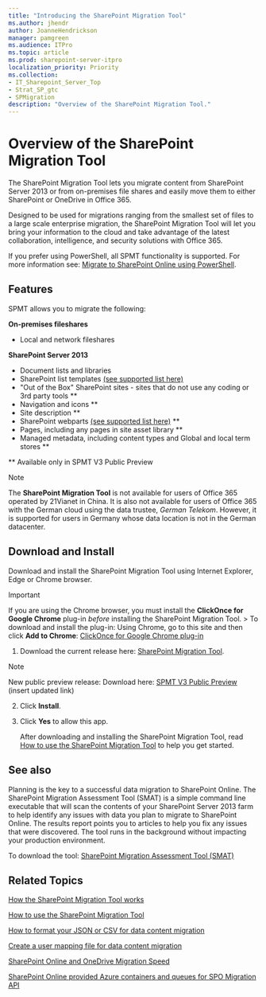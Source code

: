 ```yaml
---
title: "Introducing the SharePoint Migration Tool"
ms.author: jhendr
author: JoanneHendrickson
manager: pamgreen
ms.audience: ITPro
ms.topic: article
ms.prod: sharepoint-server-itpro
localization_priority: Priority
ms.collection: 
- IT_Sharepoint_Server_Top
- Strat_SP_gtc
- SPMigration
description: "Overview of the SharePoint Migration Tool."
---
```


# Overview of the SharePoint Migration Tool

The SharePoint Migration Tool lets you migrate content from SharePoint Server 2013 or from on-premises file shares and easily move them to either SharePoint or OneDrive in Office 365. 
  
Designed to be used for migrations ranging from the smallest set of files to a large scale enterprise migration, the SharePoint Migration Tool will let you bring your information to the cloud and take advantage of the latest collaboration, intelligence, and security solutions with Office 365.

If you prefer using PowerShell, all SPMT functionality is supported. For more information see: [Migrate to SharePoint Online using PowerShell](overview-spmt-ps-cmdlets.md).

## Features
SPMT allows you to migrate the following:

**On-premises fileshares**
- Local and network fileshares

**SharePoint Server 2013**
-  Document lists and libraries
-  SharePoint list templates [(see supported list here)](sharepoint-migration-supported-list-templates.md)
-  "Out of the Box" SharePoint sites - sites that do not use any coding or 3rd party tools **
- Navigation and icons **
- Site description ** 
- SharePoint webparts [(see supported list here)](spmt-supported-webparts.md) **
-  Pages, including any pages in site asset library **
- Managed metadata, including content types and Global and local term stores **


** Available only in SPMT V3 Public Preview

>[!NOTE]
>The **SharePoint Migration Tool** is not available for users of Office 365 operated by 21Vianet in China. It is also not available for users of Office 365 with the German cloud using the data trustee, *German Telekom*. However, it is supported for users in Germany whose data location is not in the German datacenter.
 

  
## Download and Install

Download and install the SharePoint Migration Tool using Internet Explorer, Edge or Chrome browser.
  
> [!IMPORTANT]
> If you are using the Chrome browser, you must install the **ClickOnce for Google Chrome** plug-in  *before*  installing the SharePoint Migration Tool. > To download and install the plug-in: Using Chrome, go to this site and then click **Add to Chrome**: [ClickOnce for Google Chrome plug-in](https://chrome.google.com/webstore/detail/clickonce-for-google-chro/kekahkplibinaibelipdcikofmedafmb?utm_source=chrome-app-launcher-info-dialog)
  
1. Download the current release here: [SharePoint Migration Tool](http://spmtreleasescus.blob.core.windows.net/install/default.htm).

>[!NOTE]
>New public preview release: Download here: [SPMT V3 Public Preview](http://spmtreleasescus.blob.core.windows.net/install/default.htm)  (insert updated link)
    
2. Click **Install**.
    
3. Click **Yes** to allow this app. 
    
    After downloading and installing the SharePoint Migration Tool, read [How to use the SharePoint Migration Tool](how-to-use-the-sharepoint-migration-tool.md) to help you get started. 
    
## See also

Planning is the key to a successful data migration to SharePoint Online. The SharePoint Migration Assessment Tool (SMAT) is a simple command line executable that will scan the contents of your SharePoint Server 2013 farm to help identify any issues with data you plan to migrate to SharePoint Online. The results report points you to articles to help you fix any issues that were discovered. The tool runs in the background without impacting your production environment.
  
To download the tool: [SharePoint Migration Assessment Tool (SMAT)](https://www.microsoft.com/en-us/download/details.aspx?id=53598&amp;751be11f-ede8-5a0c-058c-2ee190a24fa6=True)
  
## Related Topics

[How the SharePoint Migration Tool works](how-the-sharepoint-migration-tool-works.md)
  
[How to use the SharePoint Migration Tool](how-to-use-the-sharepoint-migration-tool.md)
  
[How to format your JSON or CSV for data content migration](how-to-format-your-csv-file-for-data-content-migration.md)
  
[Create a user mapping file for data content migration](create-a-user-mapping-file-for-data-content-migration.md)
  
[SharePoint Online and OneDrive Migration Speed](sharepoint-online-and-onedrive-migration-speed.md)
  
[SharePoint Online provided Azure containers and queues for SPO Migration API](sharepoint-online-provided-azure-containers-and-queues-for-spo-migration-api.md)
  

